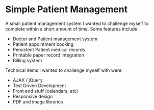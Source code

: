 # Simple Patient Management

A small patient management system I wanted to challenge myself to complete within a short amount of time. Some features include:

* Doctor and Patient management system
* Patient appointment booking
* Persistent Patient medical records
* Printable paper record integration
* Billing system


Technical items I wanted to challenge myself with were:

* AJAX / jQuery
* Test Driven Development
* Front end stuff (calendars, etc)
* Responsive design
* PDF and image libraries

